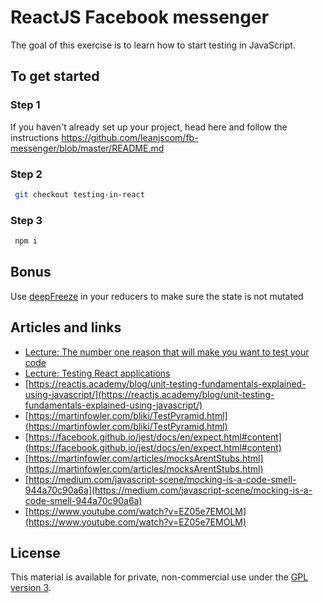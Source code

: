 # ReactJS Facebook messenger

The goal of this exercise is to learn how to start testing in JavaScript.

## To get started

### Step 1

If you haven't already set up your project, head here and follow the instructions https://github.com/leanjscom/fb-messenger/blob/master/README.md

### Step 2

```sh
 git checkout testing-in-react
```

### Step 3

```sh
 npm i
```

## Bonus

Use [deepFreeze](https://github.com/substack/deep-freeze) in your reducers to make sure the state is not mutated

## Articles and links

- [Lecture: The number one reason that will make you want to test your code](https://reactgraphql.academy/blog/the-number-one-reason-that-will-make-you-want-to-test-your-code)
- [Lecture: Testing React applications
  ](https://reactgraphql.academy/react/testing-react-applications)
- [https://reactjs.academy/blog/unit-testing-fundamentals-explained-using-javascript/](https://reactjs.academy/blog/unit-testing-fundamentals-explained-using-javascript/)
- [https://martinfowler.com/bliki/TestPyramid.html](https://martinfowler.com/bliki/TestPyramid.html)
- [https://facebook.github.io/jest/docs/en/expect.html#content](https://facebook.github.io/jest/docs/en/expect.html#content)
- [https://martinfowler.com/articles/mocksArentStubs.html](https://martinfowler.com/articles/mocksArentStubs.html)
- [https://medium.com/javascript-scene/mocking-is-a-code-smell-944a70c90a6a](https://medium.com/javascript-scene/mocking-is-a-code-smell-944a70c90a6a)
- [https://www.youtube.com/watch?v=EZ05e7EMOLM](https://www.youtube.com/watch?v=EZ05e7EMOLM)

## License

This material is available for private, non-commercial use under the [GPL version 3](http://www.gnu.org/licenses/gpl-3.0-standalone.html).
